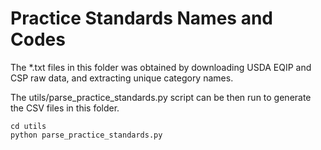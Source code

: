 # Practice Standards Names and Codes

The *.txt files in this folder was obtained by downloading USDA EQIP and CSP raw data, and extracting unique category
names.

The utils/parse_practice_standards.py script can be then run to generate the CSV files in this folder.

```shell
cd utils
python parse_practice_standards.py
```